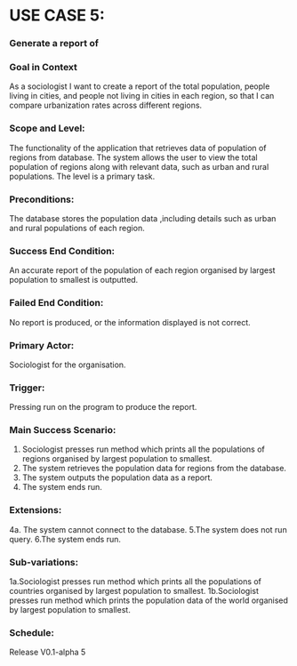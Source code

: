 # USE CASE 5:
### Generate a report of 

### Goal in Context
As a sociologist I want to create a report of the total population, people living in cities, and people not living in cities in each region, so that I can compare urbanization rates across different regions.

### Scope and Level:
The functionality of the application that retrieves data of population of regions from database.
The system allows the user to view the total population of regions along with relevant data, such as urban and rural populations.
The level is a primary task.

### Preconditions:
The database stores the population data ,including details such as urban and rural populations of each region.

### Success End Condition:
An accurate report of the population of each region organised by largest population to smallest is outputted.

### Failed End Condition:
No report is produced, or the information displayed is not correct.

### Primary Actor:
Sociologist for the organisation.

### Trigger:
Pressing run on the program to produce the report.

### Main Success Scenario:
1. Sociologist presses run method which prints all the populations of regions organised by largest population to smallest.
2. The system retrieves the population data for regions from the database.
3. The system outputs the population data as a report.
4. The system ends run.

### Extensions:
4a. The system cannot connect to the database.
    5.The system does not run query.
    6.The system ends run.

### Sub-variations:
1a.Sociologist presses run method which prints all the populations of countries organised by largest population to smallest. 
1b.Sociologist presses run method which prints the population data of the world organised by largest population to smallest.
### Schedule:
Release V0.1-alpha 5